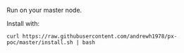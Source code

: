 Run on your master node.

Install with:
```
curl https://raw.githubusercontent.com/andrewh1978/px-poc/master/install.sh | bash
```
